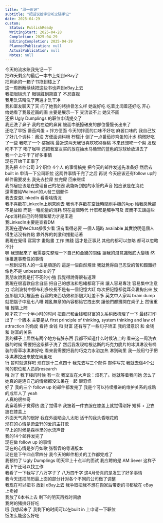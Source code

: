 ```yaml
---    
title: "周一杂记"    
subtitle: "把话说给宇宙听之随手记"    
date: 2025-04-29    
custom:    
  Status: PublishReady    
  WritingStart: 2025-04-28    
  Completion: 2025-04-29    
  EditingCompletion: 2025-04-29    
  PlannedPublication: null    
  ActualPublication: null    
  Notes: null    
---      
```

今天的流水账我先记一下      
把昨天剩余的最后一本书上架到eBay了      
把剩余的一箱子书拖到楼上了      
这一周断断续续把这些书也弄到eBay上去        
我把眼镜洗了 眼镜脏到简直了 不忍直视      
我用洗洁精洗了两遍才洗干净        
我和室友聊天了天 问了她我的烤排骨怎么样  她说好吃 吃着比闻着还好吃 开心      
给她看了我最近画的画 主要是展示一下 交流谈不上 她又不画        
还把 Ugly Dumplings 的职位申请提交了         
我还洗了鼻子 我的左边的鼻翼 被面巾纸擦破皮的部位慢慢长出来了         
还吃了早饭 番茄鸡蛋 + 拌方便面 今天的拌面的口味不好吃 麻酱口味的 我自己放了好几个调料：酱油 方便面调料粉 柠檬汁 倒了一点番茄炒鸡蛋的汁水 稍微好吃了一些 我吃了一个 猕猴桃 最近这两天我很喜欢吃猕猴桃 本来还想吃一个梨 发现吃不下了 喝了咖啡 还把我室友买的放在抽水马桶里的蓝色的球球给放进去了         
我一个上午干了好多事情      
现在开始干正事了        
我先把 4个公司 3个职位 4个人 的事情搞完 把今天的邮件发送先准备好 然后去 built in 申请一下公司职位 这两件事情干完了之后 再说 今天应该还有follow up的邮件需要发出 我先去拉屎 拉完屎 回来继续        
我邻居应该是在整理自己的花园 我能听到她的水管的声音 她应该是在浇花         
還需要給Walmart的人發三個郵件        
我去查查LinkedIn 看看啥情況        
我不喜歡在LinkedIn上刷來刷去 我也不喜歡在空餘時間刷手機的App 給我感覺那不是放鬆 而是一種能量的消耗 現在這個時代 什麼都是觸手可及 反而不去讓這些App消耗自己的時間和精力才是王道        
我LinkedIn主要是查看DM      
我現在連WeChat都很少看 沒有看得必要 一個人隨時 available 其實說明這個人得生活沒有終點 靠外界的刺激和推動活著        
我現在覺得 寫寫字 畫點畫 工作 搞錢 這才是正事兒 其他的都可以忽略 都可以忽略不計         
喔 我想起來了 我需要先整理一下自己和金錢的關係 讓我的潛意識徹底大變樣 然後推進事務性的事情        
一想到沒有人的一生是順遂的 這是一個自然規律 我就覺得自己忍受的苦和艱難好像也不是 unbearable 的了        
我朋友說我是打不死的小強 我覺得說得很有道理        
我現在很喜歡自言自語 把自己的想法和思緒都寫下來 讓人容易專注 容易集中注意力 哈利波特中鄧布利多校長不是有一個記憶大缸 每次把記憶都從耳朵裏掏出來 放進那個大缸裡面去 我寫的東西功效和那個大缸差不多 英文中人家叫 brain dump 就把腦子中亂七八糟 雜亂無章的內容都給它拽出來 讓他們都攤開在桌子上 然後重組 輕裝上陣        
刚才花了一个半小时的时间 把自己和金钱和财富的关系稍微梳理了一下 最终打印出了一个版本 主要是从 first principle of thinking, system thinking and law of attraction 的角度 看待 金钱 和 财富 还有写了一些句子矫正 我的潜意识 和 金钱 和 财富的关系        
我的裤子上居然有两个地方有脏东西 我都不知道什么时候沾上的 看来这一周洗衣服的时候 需要把这条裤子洗了 然后我发现哈根达斯的巧克力脆片的冰淇淋没有桶装的香草冰淇淋好吃 看来我需要把我的巧克力水浴加热 淋到碗里 我一般用勺子把冰淇淋挖出来放在碗里吃         
行 暂时就这样吧 现在是十二点四十 我先去写三个邮件 邮件写完 我就去做4个公司的职位和人员的research         
哦 对了 我下楼的时候 有一次 我室友在大声说：烦死了。她就等着我问她 怎么了 她真的是连自己的情绪都没法呆在一起 很奇怪         
好了 我的三个 follow up 的邮件都发完了 我是个可以持续推进的维护关系的成熟的成年人了 yeah         
人真的很神奇      
我穿着裤子觉得热 脱了觉得冷 我披着一件衣服在膝盖上就觉得刚好 短裤 + 卫衣 披在膝盖上        
外面天气真的很好 我在外面晒会儿太阳 活干的我头昏眼花的         
现在的心情是萧亚轩的爱的主打歌      
早上的时候是森林里的水流声音        
我的14个邮件发完了      
现在做 follow up 的事情      
现在的心情是岁月如歌 张智霖的粤语版本        
现在是下午四点零四分 我今天的邮件相关的工作都完成了      
我预约了 Ugly Dumplings 明天早上十点半的面试 我应聘的是 AM Sever 这样子 我下午还可以找工作         
我看了一下我写了八万字子了  八万四千字 这4月份真的是发生了好多事情      
我今天还把简历最上面的部分针对各个不同的公司做了调整      
我现在可以把书 放到 eBay上去 我争取把我不想在搬家后带走的书都放在 eBay 上卖掉        
我放了6本书上去 剩下的明天再找时间放        
我烤的猪排好好吃        
哦 我想起来了 我剩下的时间可以在built in 上申请一下职位         
饭怎么能这么好吃        
    